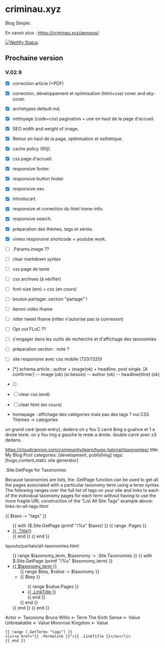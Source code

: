 # criminau.xyz

Blog Simple.

En savoir plus :   <https://criminau.xyz/apropos/>


[![Netlify Status](https://api.netlify.com/api/v1/badges/f6104326-809a-4b92-8914-4a7a34467c5c/deploy-status)](https://app.netlify.com/sites/criminau-site/deploys)


## Prochaine version

### V.02.9

- [X] correction article (+PDF)
- [X] correction, développement et optimisation (html+css) cover and sky-cover.
- [X] archetypes default.md.
- [X] nettoyage (code+css) pagination + une en haut de la page d'accueil.
- [X] SEO width and weight of image.
- [X] Retour en haut de la page, optimisation et esthétique.
- [X] cache policy (90j).
- [X] css page d'accueil.
- [X] responsive footer.
- [X] responsive button footer.
- [X] responsive nav.
- [X] introducart.
- [X] responsive et correction du html home-info.
- [X] responsive search.
- [X] préparation des thèmes, tags et séries.
- [X] vimeo responsive shortcode + youtube work.

- [ ] .Params.image ??
- [ ] clear markdown syntax
- [ ] css page de texte
- [ ] css archives (à vérifier)
- [ ] font-size (em) + css (en cours)
- [ ] bouton partager. section "partage" !
- [ ] iteroni vidéo iframe
- [ ] nitter tweet iframe (nitter n'autorise pas la connexion)
- [ ] Opt out FLoC ??
- [ ] s'engager dans les outils de recherche et d'affichage des taxonomies
- [ ] préparation section : note ?
- [ ] site responsive avec css mobile (720/1320)
- [*] schema article : author + image(ok) + headline. post single. [A confirmer]
-- image (ok)
<meta itemprop="image" content="/some/url/to/an/image.gif" /> (si besoin)
-- author (ok)
-- headline(titre) (ok)
- [ ]
- [ ] clear css (end)
- [ ] clear html (en cours)


- homepage : affichage des catégories mais pas des tags ? oui CSS
Thèmes -> categories


un grand caré (post-entry), dedens on y fou 2 carré &mg a guahce et 1 a droite texte. on y fou img a gauche le reste a droite. double carré avec x3 dedans.

https://cloudcannon.com/community/learn/hugo-tutorial/taxonomies/
title: My Blog Post
categories: [development, publishing]
tags: [hugo,content,static site generator]


.Site.GetPage for Taxonomies

Because taxonomies are lists, the .GetPage function can be used to get all the pages associated with a particular taxonomy term using a terse syntax. The following ranges over the full list of tags on your site and links to each of the individual taxonomy pages for each term without having to use the more fragile URL construction of the “List All Site Tags” example above:
links-to-all-tags.html

{{ $taxo := "tags" }}
<ul class="{{ $taxo }}">
    {{ with ($.Site.GetPage (printf "/%s" $taxo)) }}
        {{ range .Pages }}
            <li><a href="{{ .Permalink }}">{{ .Title}}</a></li>
        {{ end }}
    {{ end }}
</ul>



layouts/partials/all-taxonomies.html

<section>
    <ul id="all-taxonomies">
        {{ range $taxonomy_term, $taxonomy := .Site.Taxonomies }}
            {{ with $.Site.GetPage (printf "/%s" $taxonomy_term) }}
                <li><a href="{{ .Permalink }}">{{ $taxonomy_term }}</a>
                    <ul>
                        {{ range $key, $value := $taxonomy }}
                            <li>{{ $key }}</li>
                            <ul>
                                {{ range $value.Pages }}
                                    <li hugo-nav="{{ .RelPermalink}}">
                                        <a href="{{ .Permalink}}">{{ .LinkTitle }}</a>
                                    </li>
                                {{ end }}
                            </ul>
                        {{ end }}
                    </ul>
                </li>
            {{ end }}
        {{ end }}
    </ul>
</section>

Actor                    <- Taxonomy
    Bruce Willis         <- Term
        The Sixth Sense  <- Value
        Unbreakable      <- Value
        Moonrise Kingdom <- Value
        
    {{ range (.GetTerms "tags") }}
    <li><a href="{{ .Permalink }}">{{ .LinkTitle }}</a></li>
    {{ end }}